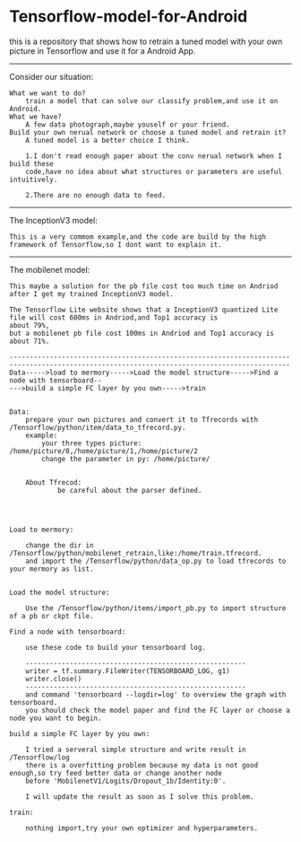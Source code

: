 # Tensorflow-model-for-Android
this is a repository that shows how to retrain a tuned model with your own picture in Tensorflow and use it for a Android App.

-----------------------------------------------------------------------------------------------------------------------------------------------------------------------

Consider our situation:

	What we want to do?
		train a model that can solve our classify problem,and use it on Android.
	What we have?
		A few data photograph,maybe youself or your friend.
	Build your own nerual network or choose a tuned model and retrain it?
		A tuned model is a better choice I think.
		
		1.I don't read enough paper about the conv nerual network when I build these
		code,have no idea about what structures or parameters are useful intuitively.
		
		2.There are no enough data to feed.

-----------------------------------------------------------------------------------------------------------------------------------------------------------------------

The InceptionV3 model:

	This is a very commom example,and the code are build by the high framework of Tensorflow,so I dont want to explain it.

-----------------------------------------------------------------------------------------------------------------------------------------------------------------------

The mobilenet model:

	This maybe a solution for the pb file cost too much time on Andriod after I get my trained InceptionV3 model.

	The Tensorflow Lite website shows that a InceptionV3 quantized Lite file will cost 600ms in Andriod,and Top1 accuracy is
	about 79%,
	but a mobilenet pb file cost 100ms in Andriod and Top1 accuracy is about 71%.
	
	--------------------------------------------------------------------------------------------------------------------------------------------
	Data----->load to mermory----->Load the model structure----->Find a node with tensorboard--
	--->build a simple FC layer by you own----->train


	Data:
		prepare your own pictures and convert it to Tfrecords with /Tensorflow/python/item/data_to_tfrecord.py.
		example:
			your three types picture:	/home/picture/0,/home/picture/1,/home/picture/2
			change the parameter in py:	/home/picture/
			

		About Tfrecod:
				be careful about the parser defined.

	


	Load to mermory:
		
		change the dir in /Tensorflow/python/mobilenet_retrain,like:/home/train.tfrecord.
		and import the /Tensorflow/python/data_op.py to load tfrecords to your mermory as list.

	
	Load the model structure:

		Use the /Tensorflow/python/items/import_pb.py to import structure of a pb or ckpt file.
		
	Find a node with tensorboard:

		use these code to build your tensorboard log.

		-------------------------------------------------------
		writer = tf.summary.FileWriter(TENSORBOARD_LOG, g1)
		writer.close()
		-------------------------------------------------------
		and command 'tensorboard --logdir=log' to overview the graph with tensorboard.
		you should check the model paper and find the FC layer or choose a node you want to begin.

	build a simple FC layer by you own:
		
		I tried a serveral simple structure and write result in /Tensorflow/log
		there is a overfitting problem because my data is not good enough,so try feed better data or change another node
		before 'MobilenetV1/Logits/Dropout_1b/Identity:0'.
		
		I will update the result as soon as I solve this problem.

	train:

		nothing import,try your own optimizer and hyperparameters.
		  
      
